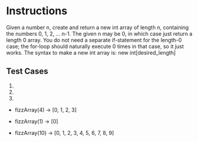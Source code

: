 # Instructions  

Given a number n, create and return a new int array of length n, containing the numbers 0, 1, 2, ... n-1. The given n may be 0, in which case just return a length 0 array. You do not need a separate if-statement for the length-0 case; the for-loop should naturally execute 0 times in that case, so it just works. The syntax to make a new int array is: new int[desired_length] 
 
  ## Test Cases
  1. 
  2. 
  3. 

* fizzArray(4) -> [0, 1, 2, 3]
  
* fizzArray(1) -> [0]
  
* fizzArray(10) -> [0, 1, 2, 3, 4, 5, 6, 7, 8, 9]